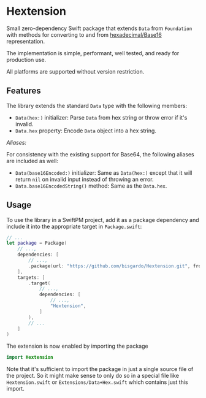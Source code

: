# Hextension

Small zero-dependency Swift package that extends `Data` from `Foundation`
with methods for converting to and from
[hexadecimal/Base16](https://en.wikipedia.org/wiki/Hexadecimal) representation.

The implementation is simple, performant, well tested, and ready for production use.

All platforms are supported without version restriction.

## Features

The library extends the standard `Data` type with the following members:

- `Data(hex:)` initializer: Parse `Data` from hex string or throw error if it's invalid.
- `Data.hex` property: Encode `Data` object into a hex string.

*Aliases:*

For consistency with the existing support for Base64, the following aliases are included as well:

- `Data(base16Encoded:)` initializer: Same as `Data(hex:)` except that it will return `nil` on invalid input
  instead of throwing an error.
- `Data.base16EncodedString()` method: Same as the `Data.hex`.

## Usage

To use the library in a SwiftPM project, add it as a package dependency
and include it into the appropriate target in `Package.swift`:

```swift
// ...
let package = Package(
    // ...,
    dependencies: [
        // ...,
        .package(url: "https://github.com/bisgardo/Hextension.git", from: "1.0.0"),
    ],
    targets: [
        .target(
            // ...,
            dependencies: [
                // ...,
                "Hextension",
            ]
        ),
        // ...
    ]
)
```

The extension is now enabled by importing the package

```swift
import Hextension
```

Note that it's sufficient to import the package in just a single source file of the project.
So it might make sense to only do so in a special file like `Hextension.swift` or `Extensions/Data+Hex.swift`
which contains just this import.
